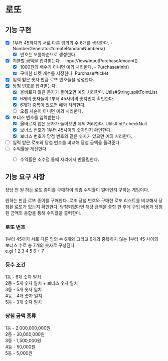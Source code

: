 # 로또

## 기능 구현

- [X] 1부터 45까지의 서로 다른 임의의 수 6개를 생성한다. - NumberGenerator#createRandomNumbers()
  - [X] 번호는 오름차순으로 생성한다.
- [X] 지불할 금액을 입력받는다. - InputView#inputPurchaseAmount()
  - [X] 1000원의 배수가 아니면 예외 처리한다. - Purchase#init()
  - [X] 구매한 티켓 개수를 저장한다. Purchase#ticket
- [X] 입력 받은 숫자 만큼 로또 번호들을 생성한다.
- [X] 당첨 번호를 입력받는다.
  - [X] 올바르지 않은 문자가 들어오면 예외 처리한다. Utils#String.splitToIntList
  - [X] 6개의 숫자들이 1부터 45사이의 숫자인지 확인한다.
  - [X] 6개가 중복이 있으면 예외 처리한다.
  - [ ] 오름 차순이 아니면 예외 처리한다.
- [X] 보너스 번호를 입력받는다.
  - [X] 올바르지 않은 문자가 들어오면 예외 처리한다. Utils#Int?.checkNull
  - [X] 보너스 번호가 1부터 45사이의 숫자인지 확인한다.
  - [X] 보너스 번호가 당첨 번호와 같은 숫자가 있으면 예외 처리한다.
- [ ] 입력 받은 로또와 당첨 번호를 비교해 당첨 금액을 돌려준다.
- [ ] 수익률을 계산한다.
  - [ ] 수익률은 소수점 둘째 자리에서 반올림한다.


## 기능 요구 사항

장당 천 원 하는 로또 종이를 구매하여 최종 수익률이 얼마인지 구하는 게임이다.

원하는 만큼 로또 종이를 구매한다.
로또 당첨 번호와 구매한 로또 리스트를 비교해서 당첨된 로또가 있는지 확인한다.
당첨되었다면 해당 금액을 종합 한 후에 구입 비용과 당첨된 금액의 총합을 통해 수익률을 출력한다.


### 로또 번호
1부터 45까지 서로 다른 임의 수 6개와 그리고 6개와 중복하지 않는 1부터 45 사이의 보너스 수로 총 7개의 숫자로 구성된다.  
e.g) 1 2 3 4 5 6 + 7

### 등수 조건

1등 - 6개 숫자 일치  
2등 - 5개 숫자 일치 +  보너스 숫자 일치  
3등 - 5개 숫자 일치  
4등 - 4개 숫자 일치  
5등 - 3개 숫자 일치

### 당첨 금액 종류
1등 - 2,000,000,000원  
2등 - 30,000,000원  
3등 - 1,500,000원  
4등 - 50,000원  
5등 - 5,000원